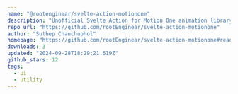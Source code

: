 ```yaml
---
name: "@rootenginear/svelte-action-motionone"
description: "Unofficial Svelte Action for Motion One animation library"
repo_url: "https://github.com/rootEnginear/svelte-action-motionone"
author: "Suthep Chanchuphol"
homepage: "https://github.com/rootEnginear/svelte-action-motionone#readme"
downloads: 3
updated: "2024-09-28T18:29:21.619Z"
github_stars: 12
tags: 
  - ui
  - utility
---
```

